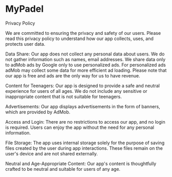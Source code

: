 # MyPadel

Privacy Policy

We are committed to ensuring the privacy and safety of our users. Please read this privacy policy to understand how our app collects, uses, and protects user data.

Data Share: Our app does not collect any personal data about users. We do not gather information such as names, email addresses. We share data only to adMob ads by Google only to use personalized ads. For personalized ads adMob may collect some data for more efficient ad loading. Please note that our app is free and ads are the only way for us to have revenue.

Content for Teenagers: Our app is designed to provide a safe and neutral experience for users of all ages. We do not include any sensitive or inappropriate content that is not suitable for teenagers.

Advertisements: Our app displays advertisements in the form of banners, which are provided by AdMob.

Access and Login: There are no restrictions to access our app, and no login is required. Users can enjoy the app without the need for any personal information.

File Storage: The app uses internal storage solely for the purpose of saving files created by the user during app interactions. These files remain on the user's device and are not shared externally.

Neutral and Age-Appropriate Content: Our app's content is thoughtfully crafted to be neutral and suitable for users of any age.
